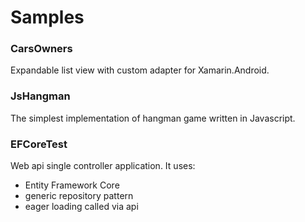 # Samples

### CarsOwners 
Expandable list view with custom adapter for Xamarin.Android.


### JsHangman
The simplest implementation of hangman game written in Javascript.


### EFCoreTest 
Web api single controller application. It uses:
- Entity Framework Core
- generic repository pattern
- eager loading called via api
